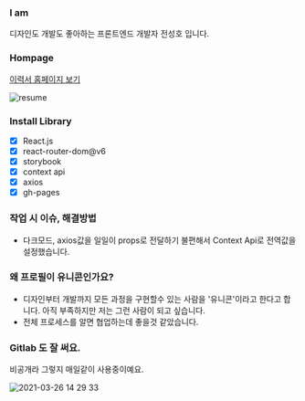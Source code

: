 ### I am

디자인도 개발도 좋아하는 프론트엔드 개발자 전성호 입니다.

### Hompage

[이력서 홈페이지 보기](http://ferrari219.github.io)

![resume](https://user-images.githubusercontent.com/16126002/112567066-84538e00-8e23-11eb-83cb-75453741a8f6.jpg)

### Install Library

-   [x] React.js
-   [x] react-router-dom@v6
-   [x] storybook
-   [x] context api
-   [x] axios
-   [x] gh-pages

### 작업 시 이슈, 해결방법

-   다크모드, axios값을 일일이 props로 전달하기 불편해서
    Context Api로 전역값을 설정했습니다.

### 왜 프로필이 유니콘인가요?

-   디자인부터 개발까지 모든 과정을 구현할수 있는 사람을 '유니콘'이라고 한다고 합니다. 아직 부족하지만 저는 그런 사람이 되고 싶습니다.
-   전체 프로세스를 알면 협업하는데 좋을것 같았습니다.

### Gitlab 도 잘 써요.

비공개라 그렇지 매일같이 사용중이예요.

![2021-03-26 14 29 33](https://user-images.githubusercontent.com/16126002/112586936-fe920b80-8e3f-11eb-894b-ee15b760920f.png)
